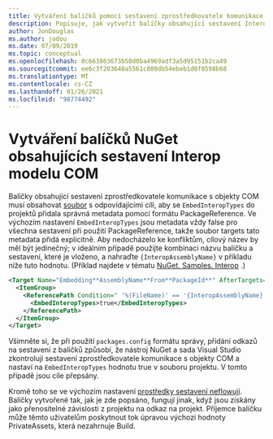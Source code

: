 ```yaml
---
title: Vytváření balíčků pomocí sestavení zprostředkovatele komunikace s objekty COM
description: Popisuje, jak vytvořit balíčky obsahující sestavení Interop modelu COM.
author: JonDouglas
ms.author: jodou
ms.date: 07/09/2019
ms.topic: conceptual
ms.openlocfilehash: 0c663863673b50d0ba4969adf3a5d95151b2ca49
ms.sourcegitcommit: ee6c3f203648a5561c809db54ebeb1d0f0598b68
ms.translationtype: MT
ms.contentlocale: cs-CZ
ms.lasthandoff: 01/26/2021
ms.locfileid: "98774492"
---
```

# <a name="create-nuget-packages-that-contain-com-interop-assemblies"></a>Vytváření balíčků NuGet obsahujících sestavení Interop modelu COM

Balíčky obsahující sestavení zprostředkovatele komunikace s objekty COM musí obsahovat [soubor](creating-a-package.md#include-msbuild-props-and-targets-in-a-package) s odpovídajícími cíli, aby se `EmbedInteropTypes` do projektů přidala správná metadata pomocí formátu PackageReference. Ve výchozím nastavení `EmbedInteropTypes` jsou metadata vždy false pro všechna sestavení při použití PackageReference, takže soubor targets tato metadata přidá explicitně. Aby nedocházelo ke konfliktům, cílový název by měl být jedinečný; v ideálním případě použijte kombinaci názvu balíčku a sestavení, které je vloženo, a nahraďte `{InteropAssemblyName}` v příkladu níže tuto hodnotu. (Příklad najdete v tématu [NuGet. Samples. Interop](https://github.com/NuGet/Samples/tree/master/NuGet.Samples.Interop) .)

```xml
<Target Name="Embedding**AssemblyName**From**PackageId**" AfterTargets="ResolveReferences" BeforeTargets="FindReferenceAssembliesForReferences">
  <ItemGroup>
    <ReferencePath Condition=" '%(FileName)' == '{InteropAssemblyName}' AND '%(ReferencePath.NuGetPackageId)' == '$(MSBuildThisFileName)' ">
      <EmbedInteropTypes>true</EmbedInteropTypes>
    </ReferencePath>
  </ItemGroup>
</Target>
```

Všimněte si, že při použití `packages.config` formátu správy, přidání odkazů na sestavení z balíčků způsobí, že nástroj NuGet a sada Visual Studio zkontrolují sestavení zprostředkovatele komunikace s objekty COM a nastaví na `EmbedInteropTypes` hodnotu true v souboru projektu. V tomto případě jsou cíle přepsány.

Kromě toho se ve výchozím nastavení [prostředky sestavení neflowují](../consume-packages/package-references-in-project-files.md#controlling-dependency-assets). Balíčky vytvořené tak, jak je zde popsáno, fungují jinak, když jsou získány jako přenositelné závislosti z projektu na odkaz na projekt. Příjemce balíčku může těmto uživatelům poskytnout tok úpravou výchozí hodnoty PrivateAssets, která nezahrnuje Build.

<a name="creating-the-package"></a>